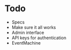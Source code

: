 # Todo

* Specs
* Make sure it all works
* Admin interface
* API keys for authentication
* EventMachine
